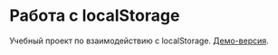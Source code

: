 # Работа с localStorage

Учебный проект по взаимодействию с localStorage. 
[Демо-версия](https://1ocke.github.io/localStorage/.).